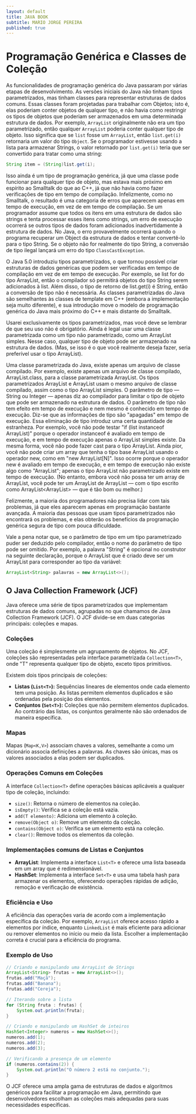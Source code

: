 ```yaml
---
layout: default
title: JAVA BOOK
subtitle: MARIO JORGE PEREIRA
published: true
---
```


# Programação Genérica e Classes de Coleção

As funcionalidades de programação genérica do Java passaram por várias etapas de desenvolvimento. 
As versões iniciais do Java não tinham tipos parametrizados, 
mas tinham classes para representar estruturas de dados comuns. 
Essas classes foram projetadas para trabalhar com Objetos; isto é, elas poderiam conter objetos de qualquer tipo, 
e não havia como restringir os tipos de objetos que poderiam ser armazenados em uma determinada estrutura de dados.
Por exemplo, `ArrayList` originalmente não era um tipo parametrizado, então qualquer `ArrayList` poderia 
conter qualquer tipo de objeto. Isso significa que se `list` fosse um `ArrayList`, então `list.get(i)` 
retornaria um valor do tipo `Object`. 
Se o programador estivesse usando a lista para armazenar Strings, o valor retornado por `list.get(i)` 
teria que ser convertido para tratar como uma string:


```java
String item = (String)list.get(i);
```

Isso ainda é um tipo de programação genérica, já que uma classe pode funcionar para qualquer tipo de objeto, 
mas estava mais próximo em espírito ao Smalltalk do que ao C++, já que não havia como fazer verificações 
de tipo em tempo de compilação. Infelizmente, como no Smalltalk, o resultado é uma categoria de erros que 
aparecem apenas em tempo de execução, em vez de em tempo de compilação. Se um programador assume que todos 
os itens em uma estrutura de dados são strings e tenta processar esses itens como strings, 
um erro de execução ocorrerá se outros tipos de dados foram adicionados inadvertidamente à estrutura de dados. 
No Java, o erro provavelmente ocorrerá quando o programa recuperar um Object da estrutura de dados e tentar 
convertê-lo para o tipo String. Se o objeto não for realmente do tipo String, 
a conversão de tipo ilegal lançará um erro do tipo `ClassCastException`.

O Java 5.0 introduziu tipos parametrizados, o que tornou possível criar estruturas de dados genéricas 
que podem ser verificadas em tempo de compilação em vez de em tempo de execução. 
Por exemplo, se list for do tipo ArrayList<String>, então o compilador só permitirá objetos do tipo String 
serem adicionados à list. Além disso, o tipo de retorno de list.get(i) é String, então a conversão de tipo 
não é necessária. 
As classes parametrizadas do Java são semelhantes às classes de template em C++ 
(embora a implementação seja muito diferente), e sua introdução move o modelo de programação 
genérica do Java mais próximo do C++ e mais distante do Smalltalk. 

Usarei exclusivamente os tipos parametrizados, mas você deve se lembrar de que seu uso não é obrigatório. 
Ainda é legal usar uma classe parametrizada como um tipo não parametrizado, como um ArrayList simples. 
Nesse caso, qualquer tipo de objeto pode ser armazenado na estrutura de dados. 
(Mas, se isso é o que você realmente deseja fazer, seria preferível usar o tipo ArrayList<Object>).

Uma classe parametrizada do Java, existe apenas um arquivo de classe compilado. 
Por exemplo, existe apenas um arquivo de classe compilado, ArrayList.class, para a classe parametrizada ArrayList.
Os tipos parametrizados ArrayList<String> e ArrayList<Integer> usam o mesmo arquivo de classe compilado, 
assim como o tipo ArrayList simples. 
O parâmetro de tipo — String ou Integer — apenas diz ao compilador para limitar o tipo de objeto que pode
ser armazenado na estrutura de dados. O parâmetro de tipo não tem efeito em tempo de execução e 
nem mesmo é conhecido em tempo de execução. 
Diz-se que as informações de tipo são "apagadas" em tempo de execução. 
Essa eliminação de tipo introduz uma certa quantidade de estranheza. 
Por exemplo, você não pode testar "if (list instanceof ArrayList<String>)" 
porque o operador instanceof é avaliado em tempo de execução, e em tempo de execução apenas o ArrayList 
simples existe. Da mesma forma, você não pode fazer cast para o tipo ArrayList<String>. 
Ainda pior, você não pode criar um array que tenha o tipo base ArrayList<String> usando o operador new, 
como em "new ArrayList<String>[N]". Isso ocorre porque o operador new é avaliado em tempo de execução, 
e em tempo de execução não existe algo como "ArrayList<String>"; 
apenas o tipo ArrayList não parametrizado existe em tempo de execução. 
(No entanto, embora você não possa ter um array de ArrayList<String>, você pode ter um ArrayList de 
ArrayList<String> — com o tipo escrito como ArrayList<ArrayList<String>> — que é tão bom ou melhor.)

Felizmente, a maioria dos programadores não precisa lidar com tais problemas, 
já que eles aparecem apenas em programação bastante avançada. 
A maioria das pessoas que usam tipos parametrizados não encontrará os problemas, 
e elas obterão os benefícios da programação genérica segura de tipo com pouca dificuldade.

Vale a pena notar que, se o parâmetro de tipo em um tipo parametrizado puder ser deduzido pelo compilador, 
então o nome do parâmetro de tipo pode ser omitido. 
Por exemplo, a palavra "String" é opcional no construtor na seguinte declaração, 
porque o ArrayList que é criado deve ser um ArrayList<String> para corresponder ao tipo da variável:

```java
ArrayList<String> palavras = new ArrayList<>();
```

## O Java Collection Framework (JCF)

Java oferece uma série de tipos parametrizados que implementam estruturas de dados comuns, 
agrupadas no que chamamos de Java Collection Framework (JCF). 
O JCF divide-se em duas categorias principais: coleções e mapas.

### Coleções
Uma coleção é simplesmente um agrupamento de objetos. No JCF, 
coleções são representadas pela interface parametrizada `Collection<T>`, onde "T" representa qualquer 
tipo de objeto, exceto tipos primitivos.

Existem dois tipos principais de coleções:
- **Listas (`List<T>`):** Sequências lineares de elementos onde cada elemento tem uma posição. As listas permitem elementos duplicados e são ordenadas pela posição dos elementos.
- **Conjuntos (`Set<T>`):** Coleções que não permitem elementos duplicados. Ao contrário das listas, os conjuntos geralmente não são ordenados de maneira específica.

### Mapas
Mapas (`Map<K,V>`) associam chaves a valores, semelhante a como um dicionário associa definições a palavras. As chaves são únicas, mas os valores associados a elas podem ser duplicados.

### Operações Comuns em Coleções
A interface `Collection<T>` define operações básicas aplicáveis a qualquer tipo de coleção, incluindo:

- `size()`: Retorna o número de elementos na coleção.
- `isEmpty()`: Verifica se a coleção está vazia.
- `add(T elemento)`: Adiciona um elemento à coleção.
- `remove(Object o)`: Remove um elemento da coleção.
- `contains(Object o)`: Verifica se um elemento está na coleção.
- `clear()`: Remove todos os elementos da coleção.

### Implementações comuns de Listas e Conjuntos
- **ArrayList<T>**: Implementa a interface `List<T>` e oferece uma lista baseada em um array que é redimensionável.
- **HashSet<T>**: Implementa a interface `Set<T>` e usa uma tabela hash para armazenar os elementos, oferecendo operações rápidas de adição, remoção e verificação de existência.

### Eficiência e Uso
A eficiência das operações varia de acordo com a implementação específica da coleção. Por exemplo, `ArrayList` oferece acesso rápido a elementos por índice, enquanto `LinkedList` é mais eficiente para adicionar ou remover elementos no início ou meio da lista. Escolher a implementação correta é crucial para a eficiência do programa.

### Exemplo de Uso

```java
// Criando e manipulando uma ArrayList de Strings
ArrayList<String> frutas = new ArrayList<>();
frutas.add("Maçã");
frutas.add("Banana");
frutas.add("Cereja");

// Iterando sobre a lista
for (String fruta : frutas) {
    System.out.println(fruta);
}

// Criando e manipulando um HashSet de inteiros
HashSet<Integer> numeros = new HashSet<>();
numeros.add(1);
numeros.add(2);
numeros.add(3);

// Verificando a presença de um elemento
if (numeros.contains(2)) {
    System.out.println("O número 2 está no conjunto.");
}
```

O JCF oferece uma ampla gama de estruturas de dados e algoritmos genéricos para facilitar a programação em Java, 
permitindo que desenvolvedores escolham as coleções mais adequadas para suas necessidades específicas.

